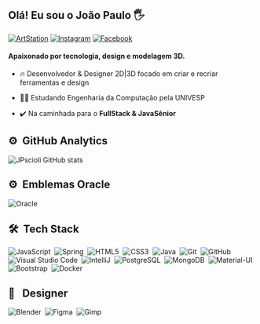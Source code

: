 ## Olá! Eu sou o João Paulo 🖐️

[![ArtStation](https://img.shields.io/website?label=ArtStation.com&style=for-the-badge&url=https://www.artstation.com/greatdesignersoftware/)](https://www.artstation.com/greatdesignersoftware/)
[![Instagram](https://img.shields.io/badge/Instagram-E4405F?style=for-the-badge&logo=instagram&logoColor=white)](https://www.instagram.com/greatdesignersoftware)
[![Facebook](https://img.shields.io/badge/Facebook-1877F2?style=for-the-badge&logo=facebook&logoColor=white)](https://www.facebook.com/GreatDesignerSoftware)

#### Apaixonado por tecnologia, design e modelagem 3D.

- 🔥 Desenvolvedor & Designer 2D|3D focado em criar e recriar ferramentas e design 

- 🧑‍💻 Estudando Engenharia da Computação pela UNIVESP

- ✔️ Na caminhada para o **FullStack & JavaSênior**


## ⚙️ &nbsp;GitHub Analytics
![JPscioli GitHub stats](https://github-readme-stats.vercel.app/api?username=JPscioli&show_icons=true&theme=gruvbox&count_private=true)

## ⚙️ &nbsp;Emblemas Oracle
![Oracle](https://user-images.githubusercontent.com/45456833/158027563-e71fec9f-aea6-41e2-8a34-41bd702c74a1.png)
## 🛠 &nbsp;Tech Stack
![JavaScript](https://img.shields.io/badge/JavaScript-323330?style=for-the-badge&logo=javascript&logoColor=F7DF1E)&nbsp;
![Spring](https://img.shields.io/badge/Spring-6DB33F?style=for-the-badge&logo=spring&logoColor=white)&nbsp;
![HTML5](https://img.shields.io/badge/HTML5-E34F26?style=for-the-badge&logo=html5&logoColor=white)&nbsp;
![CSS3](https://img.shields.io/badge/CSS3-1572B6?style=for-the-badge&logo=css3&logoColor=white)&nbsp;
![Java](https://img.shields.io/badge/Java-ED8B00?style=for-the-badge&logo=java&logoColor=white)&nbsp;
![Git](https://img.shields.io/badge/GIT-E44C30?style=for-the-badge&logo=git&logoColor=white)&nbsp;
![GitHub](https://img.shields.io/badge/GitHub-100000?style=for-the-badge&logo=github&logoColor=white)&nbsp;
![Visual Studio Code](https://img.shields.io/badge/Visual_Studio-5C2D91?style=for-the-badge&logo=visual%20studio&logoColor=whit)&nbsp;
![IntelliJ](https://img.shields.io/badge/WebStorm-000000?style=for-the-badge&logo=WebStorm&logoColor=white)&nbsp;
![PostgreSQL](https://img.shields.io/badge/PostgreSQL-316192?style=for-the-badge&logo=postgresql&logoColor=white)&nbsp;
![MongoDB](https://img.shields.io/badge/MongoDB-4EA94B?style=for-the-badge&logo=mongodb&logoColor=white)&nbsp;
![Material-UI](https://img.shields.io/badge/Material--UI-0081CB?style=for-the-badge&logo=material-ui&logoColor=white)&nbsp;
![Bootstrap](https://img.shields.io/badge/Bootstrap-563D7C?style=for-the-badge&logo=bootstrap&logoColor=white)&nbsp;
![Docker](https://img.shields.io/badge/Docker-2CA5E0?style=for-the-badge&logo=docker&logoColor=white)&nbsp;

## 🎨 &nbsp; Designer
![Blender](https://img.shields.io/badge/blender-%23F5792A.svg?style=for-the-badge&logo=blender&logoColor=white)&nbsp;
![Figma](https://img.shields.io/badge/Figma-F24E1E?style=for-the-badge&logo=figma&logoColor=white)&nbsp;
![Gimp](https://img.shields.io/badge/gimp-5C5543?style=for-the-badge&logo=gimp&logoColor=white)&nbsp;
